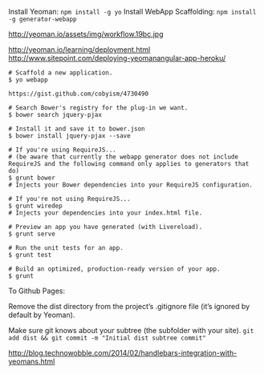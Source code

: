 
Install Yeoman: `npm install -g yo`
Install WebApp Scaffolding: `npm install -g generator-webapp`

http://yeoman.io/assets/img/workflow.19bc.jpg

http://yeoman.io/learning/deployment.html
http://www.sitepoint.com/deploying-yeomanangular-app-heroku/

```
# Scaffold a new application.
$ yo webapp

https://gist.github.com/cobyism/4730490

# Search Bower's registry for the plug-in we want.
$ bower search jquery-pjax

# Install it and save it to bower.json
$ bower install jquery-pjax --save

# If you're using RequireJS...
# (be aware that currently the webapp generator does not include RequireJS and the following command only applies to generators that do)
$ grunt bower
# Injects your Bower dependencies into your RequireJS configuration.

# If you're not using RequireJS...
$ grunt wiredep
# Injects your dependencies into your index.html file.

# Preview an app you have generated (with Livereload).
$ grunt serve

# Run the unit tests for an app.
$ grunt test

# Build an optimized, production-ready version of your app.
$ grunt
```

To Github Pages:

Remove the dist directory from the project’s .gitignore file (it’s ignored by default by Yeoman).

Make sure git knows about your subtree (the subfolder with your site).
`git add dist && git commit -m "Initial dist subtree commit"`

http://blog.technowobble.com/2014/02/handlebars-integration-with-yeomans.html
